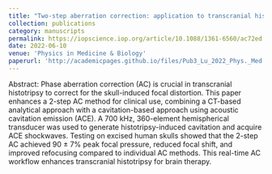 ```yaml
---
title: "Two-step aberration correction: application to transcranial histotripsy"
collection: publications
category: manuscripts
permalink: https://iopscience.iop.org/article/10.1088/1361-6560/ac72ed
date: 2022-06-10
venue: 'Physics in Medicine & Biology'
paperurl: 'http://academicpages.github.io/files/Pub3_Lu_2022_Phys._Med._Biol._67_125009.pdf' 
---
```

Abstract: Phase aberration correction (AC) is crucial in transcranial histotripsy to correct for the skull-induced focal distortion. This paper enhances a 2-step AC method for clinical use, combining a CT-based analytical approach with a cavitation-based approach using acoustic cavitation emission (ACE). A 700 kHz, 360-element hemispherical transducer was used to generate histotripsy-induced cavitation and acquire ACE shockwaves. Testing on excised human skulls showed that the 2-step AC achieved 90 ± 7% peak focal pressure, reduced focal shift, and improved refocusing compared to individual AC methods. This real-time AC workflow enhances transcranial histotripsy for brain therapy.

